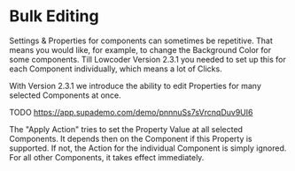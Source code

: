 # Bulk Editing

Settings & Properties for components can sometimes be repetitive. That means you would like, for example, to change the Background Color for some components. Till Lowcoder Version 2.3.1 you needed to set up this for each Component individually, which means a lot of Clicks.

With Version 2.3.1 we introduce the ability to edit Properties for many selected Components at once.

TODO https://app.supademo.com/demo/pnnnuSs7sVrcnqDuv9UI6

The "Apply Action" tries to set the Property Value at all selected Components. It depends then on the Component if this Property is supported. If not, the Action for the individual Component is simply ignored. For all other Components, it takes effect immediately.
